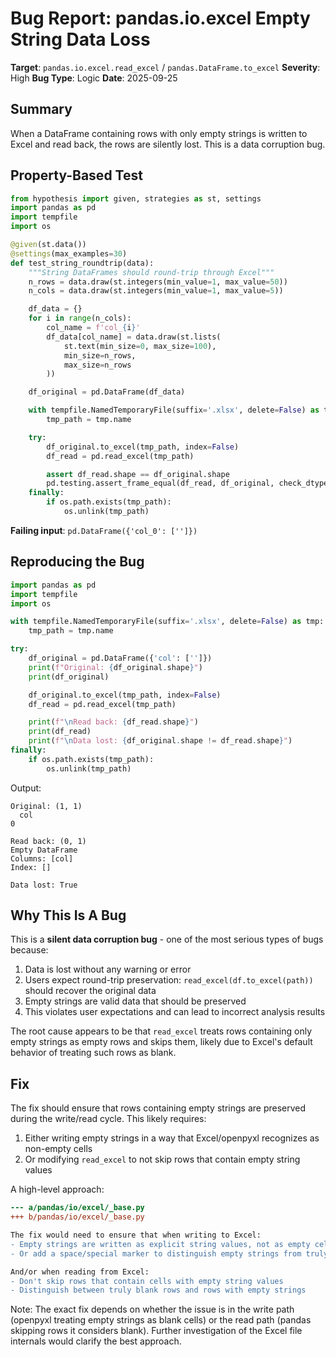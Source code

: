 # Bug Report: pandas.io.excel Empty String Data Loss

**Target**: `pandas.io.excel.read_excel` / `pandas.DataFrame.to_excel`
**Severity**: High
**Bug Type**: Logic
**Date**: 2025-09-25

## Summary

When a DataFrame containing rows with only empty strings is written to Excel and read back, the rows are silently lost. This is a data corruption bug.

## Property-Based Test

```python
from hypothesis import given, strategies as st, settings
import pandas as pd
import tempfile
import os

@given(st.data())
@settings(max_examples=30)
def test_string_roundtrip(data):
    """String DataFrames should round-trip through Excel"""
    n_rows = data.draw(st.integers(min_value=1, max_value=50))
    n_cols = data.draw(st.integers(min_value=1, max_value=5))

    df_data = {}
    for i in range(n_cols):
        col_name = f'col_{i}'
        df_data[col_name] = data.draw(st.lists(
            st.text(min_size=0, max_size=100),
            min_size=n_rows,
            max_size=n_rows
        ))

    df_original = pd.DataFrame(df_data)

    with tempfile.NamedTemporaryFile(suffix='.xlsx', delete=False) as tmp:
        tmp_path = tmp.name

    try:
        df_original.to_excel(tmp_path, index=False)
        df_read = pd.read_excel(tmp_path)

        assert df_read.shape == df_original.shape
        pd.testing.assert_frame_equal(df_read, df_original, check_dtype=False)
    finally:
        if os.path.exists(tmp_path):
            os.unlink(tmp_path)
```

**Failing input**: `pd.DataFrame({'col_0': ['']})`

## Reproducing the Bug

```python
import pandas as pd
import tempfile
import os

with tempfile.NamedTemporaryFile(suffix='.xlsx', delete=False) as tmp:
    tmp_path = tmp.name

try:
    df_original = pd.DataFrame({'col': ['']})
    print(f"Original: {df_original.shape}")
    print(df_original)

    df_original.to_excel(tmp_path, index=False)
    df_read = pd.read_excel(tmp_path)

    print(f"\nRead back: {df_read.shape}")
    print(df_read)
    print(f"\nData lost: {df_original.shape != df_read.shape}")
finally:
    if os.path.exists(tmp_path):
        os.unlink(tmp_path)
```

Output:
```
Original: (1, 1)
  col
0

Read back: (0, 1)
Empty DataFrame
Columns: [col]
Index: []

Data lost: True
```

## Why This Is A Bug

This is a **silent data corruption bug** - one of the most serious types of bugs because:

1. Data is lost without any warning or error
2. Users expect round-trip preservation: `read_excel(df.to_excel(path))` should recover the original data
3. Empty strings are valid data that should be preserved
4. This violates user expectations and can lead to incorrect analysis results

The root cause appears to be that `read_excel` treats rows containing only empty strings as empty rows and skips them, likely due to Excel's default behavior of treating such rows as blank.

## Fix

The fix should ensure that rows containing empty strings are preserved during the write/read cycle. This likely requires:

1. Either writing empty strings in a way that Excel/openpyxl recognizes as non-empty cells
2. Or modifying `read_excel` to not skip rows that contain empty string values

A high-level approach:

```diff
--- a/pandas/io/excel/_base.py
+++ b/pandas/io/excel/_base.py

The fix would need to ensure that when writing to Excel:
- Empty strings are written as explicit string values, not as empty cells
- Or add a space/special marker to distinguish empty strings from truly empty cells

And/or when reading from Excel:
- Don't skip rows that contain cells with empty string values
- Distinguish between truly blank rows and rows with empty strings
```

Note: The exact fix depends on whether the issue is in the write path (openpyxl treating empty strings as blank cells) or the read path (pandas skipping rows it considers blank). Further investigation of the Excel file internals would clarify the best approach.